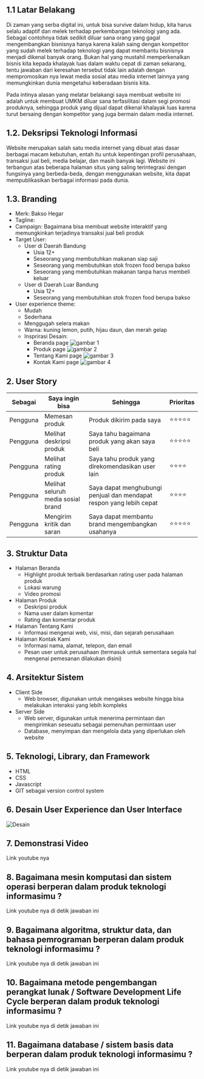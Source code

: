 ## 1.1 Latar Belakang

Di zaman yang serba digital ini, untuk bisa survive dalam hidup, kita harus selalu adaptif dan melek terhadap perkembangan teknologi yang ada. Sebagai contohnya tidak sedikit diluar sana orang yang gagal mengembangkan bisnisnya hanya karena kalah saing dengan kompetitor yang sudah melek terhadap teknologi yang dapat membantu bisnisnya menjadi dikenal banyak orang. Bukan hal yang mustahil memperkenalkan bisnis kita kepada khalayak luas dalam waktu cepat di zaman sekarang, tentu jawaban dari keresahan tersebut tidak lain adalah dengan mempromosikan nya lewat media sosial atau media internet lainnya yang memungkinkan dunia mengetahui keberadaan bisnis kita.

Pada intinya alasan yang melatar belakangi saya membuat website ini adalah untuk membuat UMKM diluar sana terfasilitasi dalam segi promosi produknya, sehingga produk yang dijual dapat dikenal khalayak luas karena turut bersaing dengan kompetitor yang juga bermain dalam media internet.

## 1.2. Deksripsi Teknologi Informasi

Website merupakan salah satu media internet yang dibuat atas dasar berbagai macam kebutuhan, entah itu untuk kepentingan profil perusahaan, transaksi jual beli, media belajar, dan masih banyak lagi. Website ini terbangun atas beberapa halaman situs yang saling terintegrasi dengan fungsinya yang berbeda-beda, dengan menggunakan website, kita dapat mempublikasikan berbagai informasi pada dunia.

## 1.3. Branding

- Merk: Bakso Hegar
- Tagline:
- Campaign: Bagaimana bisa membuat website interaktif yang memungkinkan terjadinya transaksi jual beli produk
- Target User:
  - User di Daerah Bandung
    - Usia 12+
    - Seseorang yang membutuhkan makanan siap saji
    - Seseorang yang membutuhkan stok frozen food berupa bakso
    - Seseorang yang membutuhkan makanan tanpa harus membeli keluar
  - User di Daerah Luar Bandung
    - Usia 12+
    - Seseorang yang membutuhkan stok frozen food berupa bakso
- User experience theme:
  - Mudah
  - Sederhana
  - Menggugah selera makan
  - Warna: kuning lemon, putih, hijau daun, dan merah gelap
  - Insprirasi Desain:
    - Beranda page
      ![gambar 1](https://github.com/madda123/webbasohegar/blob/main/img/gambar%201.png)
    - Produk page
      ![gambar 2](https://github.com/madda123/webbasohegar/blob/main/img/gambar%202.png)
    - Tentang Kami page
      ![gambar 3](https://github.com/madda123/webbasohegar/blob/main/img/gambar%203.png)
    - Kontak Kami page
      ![gambar 4](https://github.com/madda123/webbasohegar/blob/main/img/gambar%204.png)

## 2. User Story

| Sebagai  | Saya ingin bisa                    | Sehingga                                                            | Prioritas  |
| -------- | ---------------------------------- | ------------------------------------------------------------------- | ---------- |
| Pengguna | Memesan produk                     | Produk dikirim pada saya                                            | ⭐⭐⭐⭐⭐ |
| Pengguna | Melihat deskripsi produk           | Saya tahu bagaimana produk yang akan saya beli                      | ⭐⭐⭐⭐⭐ |
| Pengguna | Melihat rating produk              | Saya tahu produk yang direkomendasikan user lain                    | ⭐⭐⭐⭐   |
| Pengguna | Melihat seluruh media sosial brand | Saya dapat menghubungi penjual dan mendapat respon yang lebih cepat | ⭐⭐⭐⭐   |
| Pengguna | Mengirim kritik dan saran          | Saya dapat membantu brand mengembangkan usahanya                    | ⭐⭐⭐⭐⭐ |

## 3. Struktur Data

- Halaman Beranda
  - Highlight produk terbaik berdasarkan rating user pada halaman produk
  - Lokasi warung
  - Video promosi
- Halaman Produk
  - Deskripsi produk
  - Nama user dalam komentar
  - Rating dan komentar produk
- Halaman Tentang Kami
  - Informasi mengenai web, visi, misi, dan sejarah perusahaan
- Halaman Kontak Kami
  - Informasi nama, alamat, telepon, dan email
  - Pesan user untuk perusahaan (termasuk untuk sementara segala hal mengenai pemesanan dilakukan disini)

## 4. Arsitektur Sistem

- Client Side
  - Web browser, digunakan untuk mengakses website hingga bisa melakukan interaksi yang lebih kompleks
- Server Side
  - Web server, digunakan untuk menerima permintaan dan mengirimkan seseuatu sebagai pemenuhan permintaan user
  - Database, menyimpan dan mengelola data yang diperlukan oleh website

## 5. Teknologi, Library, dan Framework

- HTML
- CSS
- Javascript
- GIT sebagai version control system

## 6. Desain User Experience dan User Interface

![Desain](https://github.com/madda123/webbasohegar/blob/main/img/Desain%20Web.jpg)

## 7. Demonstrasi Video

Link youtube nya

## 8. Bagaimana mesin komputasi dan sistem operasi berperan dalam produk teknologi informasimu ?

Link youtube nya di detik jawaban ini

## 9. Bagaimana algoritma, struktur data, dan bahasa pemrograman berperan dalam produk teknologi informasimu ?

Link youtube nya di detik jawaban ini

## 10. Bagaimana metode pengembangan perangkat lunak / Software Development Life Cycle berperan dalam produk teknologi informasimu ?

Link youtube nya di detik jawaban ini

## 11. Bagaimana database / sistem basis data berperan dalam produk teknologi informasimu ?

Link youtube nya di detik jawaban ini
